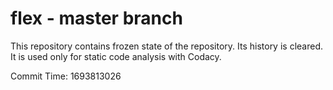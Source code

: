 # flex - master branch

This repository contains frozen state of the repository.
Its history is cleared. It is used only for static code
analysis with Codacy.

Commit Time: 1693813026